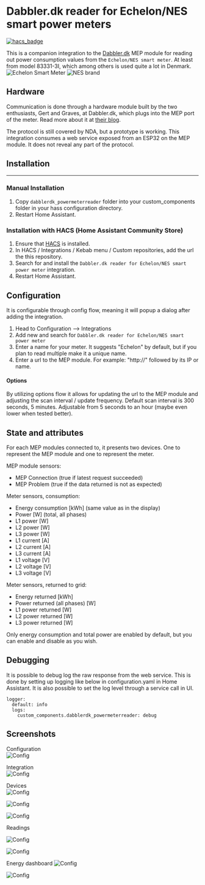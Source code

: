 
# Dabbler.dk reader for Echelon/NES smart power meters

[![hacs_badge](https://img.shields.io/badge/HACS-Custom-orange.svg)](https://github.com/custom-components/hacs)

This is a companion integration to the [Dabbler.dk](http://dabbler.dk/) MEP module for reading out power consumption values from the `Echelon/NES smart meter`. At least from model 83331-3I, which among others is used quite a lot in Denmark. 
![Echelon Smart Meter](https://github.com/jnxxx/homeassistant-dabblerdk_powermeterreader/raw/main/images/meter.png) ![NES brand](https://github.com/jnxxx/homeassistant-dabblerdk_powermeterreader/raw/main/images/nes.png)

## Hardware
Communication is done through a hardware module built by the two enthusiasts, Gert and Graves, at Dabbler.dk, which plugs into the MEP port of the meter.
Read more about it at [their blog](https://www.dabbler.dk/index.php/blog/).

The protocol is still covered by NDA, but a prototype is working.
This integration consumes a web service exposed from an ESP32 on the MEP module. It does not reveal any part of the protocol. 


## Installation
---
### Manual Installation
  1. Copy  `dabblerdk_powermeterreader`  folder into your custom_components folder in your hass configuration directory.
  2. Restart Home Assistant.

### Installation with HACS (Home Assistant Community Store)
  1. Ensure that [HACS](https://hacs.xyz/) is installed.
  2. In HACS / Integrations / Kebab menu / Custom repositories, add the url the this repository.
  3. Search for and install the `Dabbler.dk reader for Echelon/NES smart power meter` integration.
  4. Restart Home Assistant.


## Configuration

It is configurable through config flow, meaning it will popup a dialog after adding the integration.
  1. Head to Configuration --> Integrations
  2. Add new and search for `Dabbler.dk reader for Echelon/NES smart power meter` 
  3. Enter a name for your meter. It suggests "Echelon" by default, but if you plan to read multiple make it a unique name.
  4. Enter a url to the MEP module. For example: "http://" followed by its IP or name.

#### Options
By utilizing options flow it allows for updating the url to the MEP module and adjusting the scan interval / update frequency.
Default scan interval is 300 seconds, 5 minutes.
Adjustable from 5 seconds to an hour (maybe even lower when tested better).

## State and attributes
For each MEP modules connected to, it presents two devices. One to represent the MEP module and one to represent the meter.

MEP module sensors:
* MEP Connection (true if latest request succeeded)
* MEP Problem (true if the data returned is not as expected)
  
Meter sensors, consumption:
* Energy consumption [kWh] (same value as in the display)
* Power [W] (total, all phases)
* L1 power [W]
* L2 power [W]
* L3 power [W]
* L1 current [A]
* L2 current [A]
* L3 current [A]
* L1 voltage [V]
* L2 voltage [V]
* L3 voltage [V]

Meter sensors, returned to grid:
* Energy returned [kWh]
* Power returned (all phases) [W]
* L1 power returned [W]
* L2 power returned [W]
* L3 power returned [W]

Only energy consumption and total power are enabled by default, but you can enable and disable as you wish.


## Debugging
It is possible to debug log the raw response from the web service. This is done by setting up logging like below in configuration.yaml in Home Assistant. It is also possible to set the log level through a service call in UI.  

```
logger: 
  default: info
  logs: 
    custom_components.dabblerdk_powermeterreader: debug
```

## Screenshots

Configuration  
![Config](https://github.com/jnxxx/homeassistant-dabblerdk_powermeterreader/raw/main/images/config.png)

Integration  
![Config](https://github.com/jnxxx/homeassistant-dabblerdk_powermeterreader/raw/main/images/integration.png)

Devices  
![Config](https://github.com/jnxxx/homeassistant-dabblerdk_powermeterreader/raw/main/images/devicelist.png)

![Config](https://github.com/jnxxx/homeassistant-dabblerdk_powermeterreader/raw/main/images/meterdevice.png)

![Config](https://github.com/jnxxx/homeassistant-dabblerdk_powermeterreader/raw/main/images/metermep.png)

Readings

![Config](https://github.com/jnxxx/homeassistant-dabblerdk_powermeterreader/raw/main/images/graphconsumption.png)

![Config](https://github.com/jnxxx/homeassistant-dabblerdk_powermeterreader/raw/main/images/graphpower.png)

Energy dashboard
![Config](https://github.com/jnxxx/homeassistant-dabblerdk_powermeterreader/raw/main/images/energyday.png)

![Config](https://github.com/jnxxx/homeassistant-dabblerdk_powermeterreader/raw/main/images/energyweek.png)

